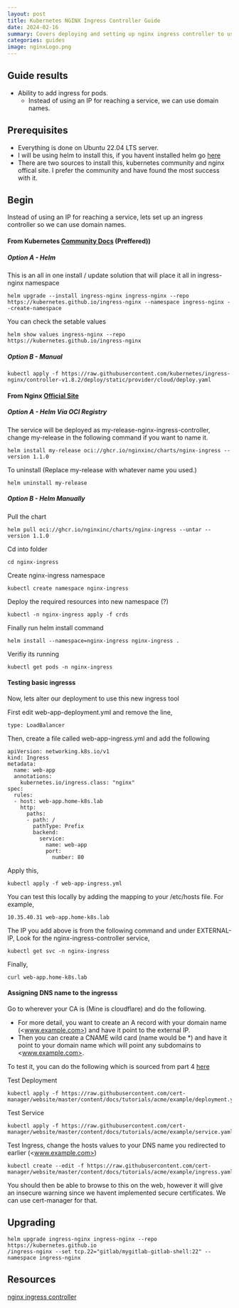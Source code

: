 ```yaml
---
layout: post
title: Kubernetes NGINX Ingress Controller Guide
date: 2024-02-16
summary: Covers deploying and setting up nginx ingress controller to use for service ingress
categories: guides
image: nginxLogo.png
---
```


## Guide results

- Ability to add ingress for pods.
  - Instead of using an IP for reaching a service, we can use domain names.

## Prerequisites

- Everything is done on Ubuntu 22.04 LTS server.
- I will be using helm to install this, if you havent installed helm go [here](https://helm.sh/docs/intro/install/)
- There are two sources to install this, kubernetes community and nginx offical site. I prefer the community and have found the most success with it.

## Begin

Instead of using an IP for reaching a service, lets set up an ingress controller so we can use domain names.

#### From Kubernetes [Community Docs](https://kubernetes.github.io/ingress-nginx/deploy/) (Preffered))

##### Option A - Helm

This is an all in one install / update solution that will place it all in ingress-nginx namespace

    helm upgrade --install ingress-nginx ingress-nginx --repo https://kubernetes.github.io/ingress-nginx --namespace ingress-nginx --create-namespace

You can check the setable values

    helm show values ingress-nginx --repo https://kubernetes.github.io/ingress-nginx

##### Option B - Manual

    kubectl apply -f https://raw.githubusercontent.com/kubernetes/ingress-nginx/controller-v1.8.2/deploy/static/provider/cloud/deploy.yaml

#### From Nginx [Official Site](https://docs.nginx.com/nginx-ingress-controller/)

##### Option A - Helm Via OCI Registry

The service will be deployed as my-release-nginx-ingress-controller, change my-release in the following command if you want to name it.

    helm install my-release oci://ghcr.io/nginxinc/charts/nginx-ingress --version 1.1.0

To uninstall (Replace my-release with whatever name you used.)

    helm uninstall my-release

##### Option B - Helm Manually

Pull the chart

    helm pull oci://ghcr.io/nginxinc/charts/nginx-ingress --untar --version 1.1.0

Cd into folder

    cd nginx-ingress

Create nginx-ingress namespace

    kubectl create namespace nginx-ingress

Deploy the required resources into new namespace (?)

    kubectl -n nginx-ingress apply -f crds

Finally run helm install command

    helm install --namespace=nginx-ingress nginx-ingress .

Verifiy its running

    kubectl get pods -n nginx-ingress

#### Testing basic ingresss

Now, lets alter our deployment to use this new ingress tool

First edit web-app-deployment.yml and remove the line,

    type: LoadBalancer

Then, create a file called web-app-ingress.yml and add the following

    apiVersion: networking.k8s.io/v1
    kind: Ingress
    metadata:
      name: web-app
      annotations:
        kubernetes.io/ingress.class: "nginx"
    spec:
      rules:
      - host: web-app.home-k8s.lab
        http:
          paths:
          - path: /
            pathType: Prefix
            backend:
              service:
                name: web-app
                port:
                  number: 80

Apply this,

    kubectl apply -f web-app-ingress.yml

You can test this locally by adding the mapping to your /etc/hosts file. For example,

    10.35.40.31 web-app.home-k8s.lab

The IP you add above is from the following command and under EXTERNAL-IP, Look for the nginx-ingress-controller service,

    kubectl get svc -n nginx-ingress

Finally,

    curl web-app.home-k8s.lab

#### Assigning DNS name to the ingresss

Go to wherever your CA is (Mine is cloudflare) and do the following.

- For more detail, you want to create an A record with your domain name (<www.example.com>) and have it point to the external IP.
- Then you can create a CNAME wild card (name would be \*) and have it point to your domain name which will point any subdomains to <www.example.com>.

To test it, you can do the following which is sourced from part 4 [here](https://cert-manager.io/docs/tutorials/acme/nginx-ingress/)

Test Deployment

    kubectl apply -f https://raw.githubusercontent.com/cert-manager/website/master/content/docs/tutorials/acme/example/deployment.yaml

Test Service

    kubectl apply -f https://raw.githubusercontent.com/cert-manager/website/master/content/docs/tutorials/acme/example/service.yaml

Test Ingress, change the hosts values to your DNS name you redirected to earlier (<www.example.com>)

    kubectl create --edit -f https://raw.githubusercontent.com/cert-manager/website/master/content/docs/tutorials/acme/example/ingress.yaml

You should then be able to browse to this on the web, however it will give an insecure warning since we havent implemented secure certificates. We can use cert-manager for that.

## Upgrading

    helm upgrade ingress-nginx ingress-nginx --repo https://kubernetes.github.io
    /ingress-nginx --set tcp.22="gitlab/mygitlab-gitlab-shell:22" --namespace ingress-nginx

## Resources

[nginx ingress controller](https://docs.nginx.com/nginx-ingress-controller/installation/installing-nic/installation-with-helm/)
